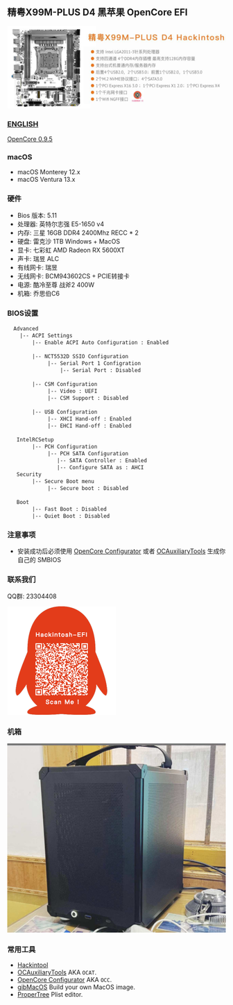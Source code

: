 ## 精粤X99M-PLUS D4  黑苹果 OpenCore EFI

<img src="ScreenShot/X99M.jpg" alt="image" style="zoom:50%;" />

### [ENGLISH](README.en.md)

[OpenCore 0.9.5](https://github.com/acidanthera/OpenCorePkg)

### macOS

- macOS Monterey 12.x
- macOS Ventura  13.x 

### 硬件

- Bios 版本: 5.11
- 处理器: 英特尔志强 E5-1650 v4
- 内存: 三星 16GB DDR4 2400Mhz RECC * 2
- 硬盘: 雷克沙 1TB Windows + MacOS
- 显卡: 七彩虹 AMD Radeon RX 5600XT 
- 声卡: 瑞昱 ALC
- 有线网卡:  瑞昱
- 无线网卡: BCM943602CS + PCIE转接卡
- 电源: 酷冷至尊 战斧2 400W
- 机箱: 乔思伯C6

### BIOS设置

```
  Advanced
    |-- ACPI Settings
	    |-- Enable ACPI Auto Configuration : Enabled
	         
	    |-- NCT5532D SSIO Configuration   
	         |-- Serial Port 1 Configration
	             |-- Serial Port : Disabled
	             
	    |-- CSM Configuration
	         |-- Video : UEFI
             |-- CSM Support : Disabled
           
        |-- USB Configuration
             |-- XHCI Hand-off : Enabled
             |-- EHCI Hand-off : Enabled
           
   IntelRCSetup
        |-- PCH Configuration
             |-- PCH SATA Configuration
                |-- SATA Controller : Enabled
                |-- Configure SATA as : AHCI
   Security
        |-- Secure Boot menu
             |-- Secure boot : Disabled
        
   Boot
        |-- Fast Boot : Disabled
        |-- Quiet Boot : Disabled
```

### 注意事项

 - 安装成功后必须使用 [OpenCore Configurator](https://mackie100projects.altervista.org/opencore-configurator/) 或者 [OCAuxiliaryTools](https://github.com/ic005k/OCAuxiliaryTools) 生成你自己的 SMBIOS


### 联系我们

QQ群: 23304408

![image](ScreenShot/QRCode.png)

### 机箱

<img src="ScreenShot/CASE.jpg" alt="image" style="zoom:50%;" />



### 常用工具

- [Hackintool](https://github.com/headkaze/Hackintool) 
- [OCAuxiliaryTools](https://github.com/ic005k/OCAuxiliaryTools) AKA `OCAT`.
- [OpenCore Configurator](https://mackie100projects.altervista.org/opencore-configurator/) AKA `OCC`.
- [gibMacOS](https://github.com/corpnewt/gibMacOS) Build your own MacOS image.
- [ProperTree](https://github.com/corpnewt/ProperTree) Plist editor.